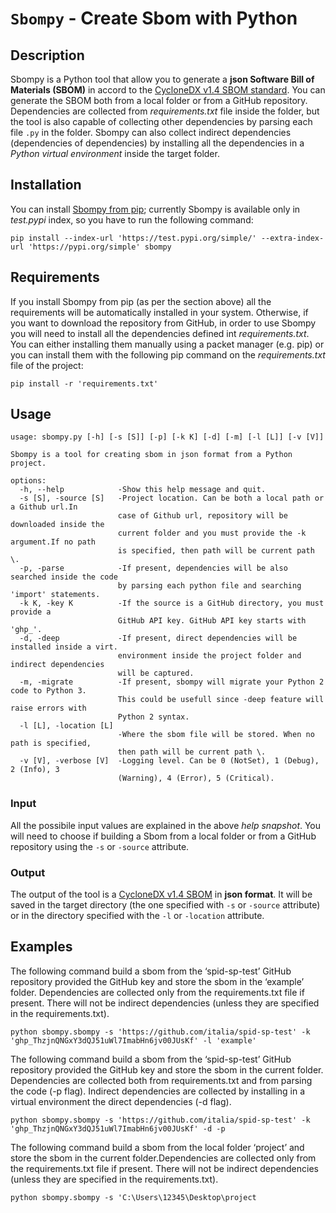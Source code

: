 # `Sbompy` - Create Sbom with Python

## Description

Sbompy is a Python tool that allow you to generate a <b>json Software Bill of Materials (SBOM)</b> in accord to the [CycloneDX v1.4 SBOM standard](https://cyclonedx.org/docs/1.4/json/).
You can generate the SBOM both from a local folder or from a GitHub repository. Dependencies are collected from <i>requirements.txt</i> file inside the folder, but the tool is also capable of collecting other dependencies by parsing each file `.py` in the folder. Sbompy can also collect indirect dependencies (dependencies of dependencies) by installing all the dependencies in a <i>Python virtual environment</i> inside the target folder.

## Installation

You can install [Sbompy from pip](https://test.pypi.org/project/sbompy/); currently Sbompy is available only in <i>test.pypi</i> index, so you have to run the following command:

```posh
pip install --index-url 'https://test.pypi.org/simple/' --extra-index-url 'https://pypi.org/simple' sbompy
```

## Requirements

If you install Sbompy from pip (as per the section above) all the requirements will be automatically installed in your system. Otherwise, if you want to download the repository from GitHub, in order to use Sbompy you will need to install all the dependencies defined int <i>requirements.txt</i>. You can either installing them manually using a packet manager (e.g. pip) or you can install them with the following pip command on the <i>requirements.txt</i> file of the project:

```posh
pip install -r 'requirements.txt'
```

## Usage
```posh
usage: sbompy.py [-h] [-s [S]] [-p] [-k K] [-d] [-m] [-l [L]] [-v [V]]

Sbompy is a tool for creating sbom in json format from a Python project.

options:
  -h, --help            -Show this help message and quit.
  -s [S], -source [S]   -Project location. Can be both a local path or a Github url.In
                        case of Github url, repository will be downloaded inside the
                        current folder and you must provide the -k argument.If no path
                        is specified, then path will be current path \.
  -p, -parse            -If present, dependencies will be also searched inside the code
                        by parsing each python file and searching 'import' statements.
  -k K, -key K          -If the source is a GitHub directory, you must provide a
                        GitHub API key. GitHub API key starts with 'ghp_'.
  -d, -deep             -If present, direct dependencies will be installed inside a virt.
                        environment inside the project folder and indirect dependencies
                        will be captured.
  -m, -migrate          -If present, sbompy will migrate your Python 2 code to Python 3.
                        This could be usefull since -deep feature will raise errors with
                        Python 2 syntax.
  -l [L], -location [L]
                        -Where the sbom file will be stored. When no path is specified,
                        then path will be current path \.
  -v [V], -verbose [V]  -Logging level. Can be 0 (NotSet), 1 (Debug), 2 (Info), 3
                        (Warning), 4 (Error), 5 (Critical).
```
### Input
All the possibile input values are explained in the above <i>help snapshot</i>. You will need to choose if building a Sbom from a local folder or from a GitHub repository using the `-s` or `-source` attribute.

### Output
The output of the tool is a [CycloneDX v1.4 SBOM](https://cyclonedx.org/docs/1.4/json/) in <b>json format</b>. It will be saved in the target directory (the one specified with `-s` or `-source` attribute) or in the directory specified with the `-l` or `-location` attribute.
## Examples

The following command build a sbom from the ‘spid-sp-test’ GitHub repository provided the GitHub key and store the sbom in the ‘example’ folder. Dependencies are collected only from the requirements.txt file if present. There will not be indirect dependencies (unless they are specified in the requirements.txt).

```posh
python sbompy.sbompy -s 'https://github.com/italia/spid-sp-test' -k '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' -l 'example'
```

The following command build a sbom from the ‘spid-sp-test’ GitHub repository provided the GitHub key and store the sbom in the current folder. Dependencies are collected both from requirements.txt and from parsing the code (-p flag). Indirect dependencies are collected by installing in a virtual environment the direct dependencies (-d flag).

```posh
python sbompy.sbompy -s 'https://github.com/italia/spid-sp-test' -k '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' -d -p
```

The following command build a sbom from the local folder ‘project’ and store the sbom in the current folder.Dependencies are collected only from the requirements.txt file if present. There will not be indirect dependencies (unless they are specified in the requirements.txt).

```posh
python sbompy.sbompy -s 'C:\Users\12345\Desktop\project
```
